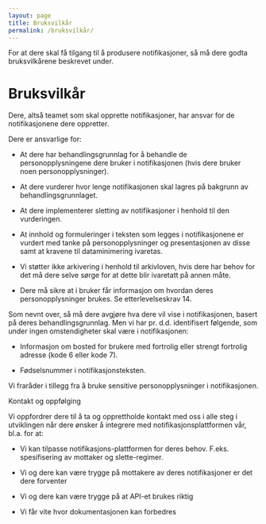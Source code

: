```yaml
---
layout: page
title: Bruksvilkår
permalink: /bruksvilkår/
---
```

For at dere skal få tilgang til å produsere notifikasjoner, så må dere godta bruksvilkårene beskrevet under.

# Bruksvilkår

Dere, altså teamet som skal opprette notifikasjoner, har ansvar for de notifikasjonene dere oppretter.

Dere er ansvarlige for:

* At dere har behandlingsgrunnlag for å behandle de personopplysningene dere bruker i notifikasjonen (hvis dere bruker noen personopplysninger).
  
* At dere vurderer hvor lenge notifikasjonen skal lagres på bakgrunn av behandlingsgrunnlaget.

* At dere implementerer sletting av notifikasjoner i henhold til den vurderingen.

* At innhold og formuleringer i teksten som legges i notifikasjonene er vurdert med tanke på personopplysninger og presentasjonen av disse samt at kravene til dataminimering ivaretas.

* Vi støtter ikke arkivering i henhold til arkivloven, hvis dere har behov for det må dere selve sørge for at dette blir ivaretatt på annen måte.

* Dere må sikre at i bruker får informasjon om hvordan deres personopplysninger brukes. Se etterlevelseskrav 14.


Som nevnt over, så må dere avgjøre hva dere vil vise i notifikasjonen, basert på deres behandlingsgrunnlag.  Men vi har pr. d.d. identifisert følgende, som under ingen omstendigheter skal være i notifikasjonen:

* Informasjon om bosted for brukere med fortrolig eller strengt fortrolig adresse (kode 6 eller kode 7).

* Fødselsnummer i notifikasjonsteksten.

Vi fraråder i tillegg fra å bruke sensitive personopplysninger i notifikasjonen.



Kontakt og oppfølging

Vi oppfordrer dere til å ta og opprettholde kontakt med oss i alle steg i utviklingen når dere ønsker å integrere med notifikasjonsplattformen vår, bl.a. for at:

* Vi kan tilpasse notifikasjons-plattformen for deres behov. F.eks. spesifisering av mottaker og slette-regimer.

* Vi og dere kan være trygge på mottakere av deres notifikasjoner er det dere forventer

* Vi og dere kan være trygge på at API-et brukes riktig

* Vi får vite hvor dokumentasjonen kan forbedres 

 